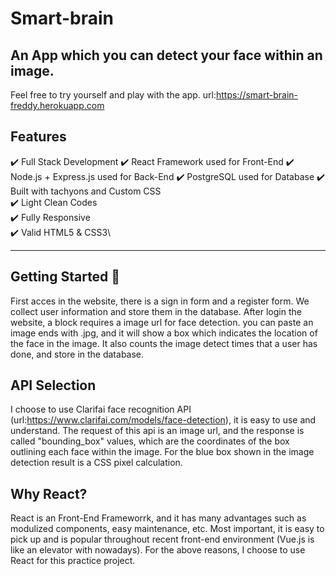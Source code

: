 # Smart-brain

## An App which you can detect your face within an image.

Feel free to try yourself and play with the app. url:https://smart-brain-freddy.herokuapp.com

## Features
✔️ Full Stack Development
✔️ React Framework used for Front-End
✔️ Node.js + Express.js used for Back-End
✔️ PostgreSQL used for Database
✔️ Built with tachyons and Custom CSS\
✔️ Light Clean Codes\
✔️ Fully Responsive\
✔️ Valid HTML5 & CSS3\

---
## Getting Started 🚀

First acces in the website, there is a sign in form and a register form. We collect user information and store them in the database. After login the website, a block requires a image url for face detection. you can paste an image ends with .jpg, and it will show a box which indicates the location of the face in the image. It also counts the image detect times that a user has done, and store in the database.

## API Selection

I choose to use Clarifai face recognition API (url:https://www.clarifai.com/models/face-detection), it is easy to use and understand. The request of this api is an image url, and the response is called "bounding_box" values, which are the coordinates of the box outlining each face within the image. For the blue box shown in the image detection result is a CSS pixel calculation.

## Why React?

React is an Front-End Frameworrk, and it has many advantages such as modulized components, easy maintenance, etc. Most important, it is easy to pick up and is popular throughout recent front-end environment (Vue.js is like an elevator with nowadays). For the above reasons, I choose to use React for this practice project.

